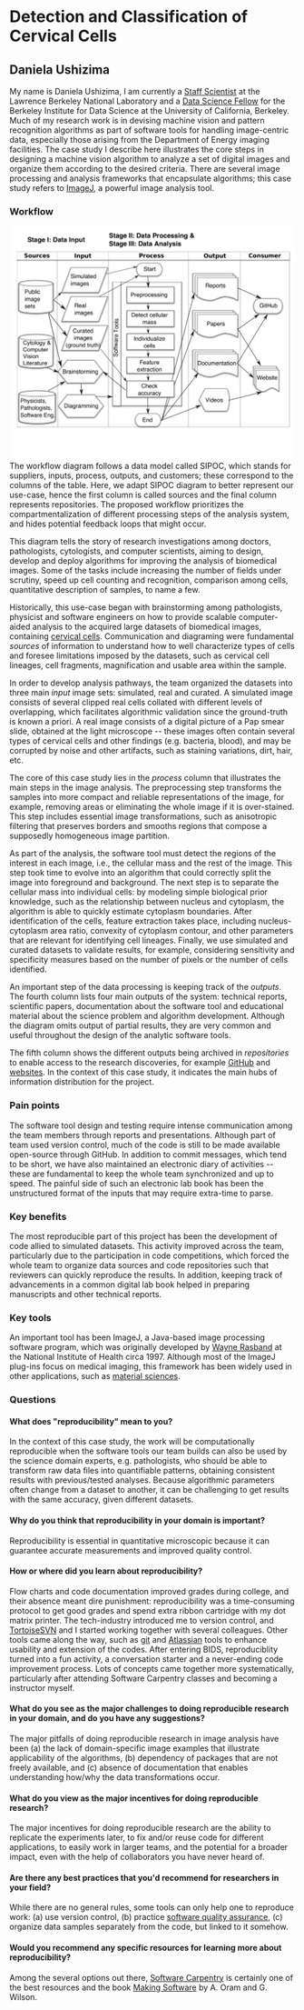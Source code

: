 Detection and Classification of Cervical Cells
==============================================

Daniela Ushizima
----------------

My name is Daniela Ushizima, I am currently a [Staff Scientist](http://vis.lbl.gov/~daniela) at the Lawrence Berkeley National Laboratory and a [Data Science Fellow](https://bids.berkeley.edu/people/daniela-ushizima) for the Berkeley Institute for Data Science at the University of California, Berkeley. Much of my research work is in devising machine vision and pattern recognition algorithms as part of software tools for handling image-centric data, especially those arising from the Department of Energy imaging facilities. The case study I describe here illustrates the core steps in designing a machine vision algorithm to analyze a set of digital images and organize them according to the desired criteria. There are several image processing and analysis frameworks that encapsulate algorithms; this case study refers to [ImageJ](https://imagej.nih.gov/ij/), a powerful image analysis tool.

### Workflow

![Diagram](dushizima.png) The workflow diagram follows a data model called SIPOC, which stands for suppliers, inputs, process, outputs, and customers; these correspond to the columns of the table. Here, we adapt SIPOC diagram to better represent our use-case, hence the first column is called sources and the final column represents repositories. The proposed workflow prioritizes the compartmentalization of different processing steps of the analysis system, and hides potential feedback loops that might occur.

This diagram tells the story of research investigations among doctors, pathologists, cytologists, and computer scientists, aiming to design, develop and deploy algorithms for improving the analysis of biomedical images. Some of the tasks include increasing the number of fields under scrutiny, speed up cell counting and recognition, comparison among cells, quantitative description of samples, to name a few.

Historically, this use-case began with brainstorming among pathologists, physicist and software engineers on how to provide scalable computer-aided analysis to the acquired large datasets of biomedical images, containing [cervical cells](http://www.cancer.gov/types/cervical/understanding-cervical-changes/understanding-cervical-changes.pdf). Communication and diagraming were fundamental *sources* of information to understand how to well characterize types of cells and foresee limitations imposed by the datasets, such as cervical cell lineages, cell fragments, magnification and usable area within the sample.

In order to develop analysis pathways, the team organized the datasets into three main *input* image sets: simulated, real and curated. A simulated image consists of several clipped real cells collated with different levels of overlapping, which facilitates algorithmic validation since the ground-truth is known a priori. A real image consists of a digital picture of a Pap smear slide, obtained at the light microscope -- these images often contain several types of cervical cells and other findings (e.g. bacteria, blood), and may be corrupted by noise and other artifacts, such as staining variations, dirt, hair, etc.

The core of this case study lies in the *process* column that illustrates the main steps in the image analysis. The preprocessing step transforms the samples into more compact and reliable representations of the image, for example, removing areas or eliminating the whole image if it is over-stained. This step includes essential image transformations, such as anisotropic filtering that preserves borders and smooths regions that compose a supposedly homogeneous image partition.

As part of the analysis, the software tool must detect the regions of the interest in each image, i.e., the cellular mass and the rest of the image. This step took time to evolve into an algorithm that could correctly split the image into foreground and background. The next step is to separate the cellular mass into individual cells: by modeling simple biological prior knowledge, such as the relationship between nucleus and cytoplasm, the algorithm is able to quickly estimate cytoplasm boundaries. After identification of the cells, feature extraction takes place, including nucleus-cytoplasm area ratio, convexity of cytoplasm contour, and other parameters that are relevant for identifying cell lineages. Finally, we use simulated and curated datasets to validate results, for example, considering sensitivity and specificity measures based on the number of pixels or the number of cells identified.

An important step of the data processing is keeping track of the *outputs*. The fourth column lists four main outputs of the system: technical reports, scientific papers, documentation about the software tool and educational material about the science problem and algorithm development. Although the diagram omits output of partial results, they are very common and useful throughout the design of the analytic software tools.

The fifth column shows the different outputs being archived in *repositories* to enable access to the research discoveries, for example [GitHub](https://github.com/dani-lbnl/CRIC) and [websites](https://bids.berkeley.edu/research/cervical). In the context of this case study, it indicates the main hubs of information distribution for the project.

### Pain points

The software tool design and testing require intense communication among the team members through reports and presentations. Although part of team used version control, much of the code is still to be made available open-source through GitHub. In addition to commit messages, which tend to be short, we have also maintained an electronic diary of activities -- these are fundamental to keep the whole team synchronized and up to speed. The painful side of such an electronic lab book has been the unstructured format of the inputs that may require extra-time to parse.

### Key benefits

The most reproducible part of this project has been the development of code allied to simulated datasets. This activity improved across the team, particularly due to the participation in code competitions, which forced the whole team to organize data sources and code repositories such that reviewers can quickly reproduce the results. In addition, keeping track of advancements in a common digital lab book helped in preparing manuscripts and other technical reports.

### Key tools

An important tool has been ImageJ, a Java-based image processing software program, which was originally developed by [Wayne Rasband](http://imagej.net/Wayne_Rasband) at the National Institute of Health circa 1997. Although most of the ImageJ plug-ins focus on medical imaging, this framework has been widely used in other applications, such as [material sciences](https://github.com/CameraIA/F3D).

### Questions

#### What does "reproducibility" mean to you?

In the context of this case study, the work will be computationally reproducible when the software tools our team builds can also be used by the science domain experts, e.g. pathologists, who should be able to transform raw data files into quantifiable patterns, obtaining consistent results with previous/tested analyses. Because algorithmic parameters often change from a dataset to another, it can be challenging to get results with the same accuracy, given different datasets.

#### Why do you think that reproducibility in your domain is important?

Reproducibility is essential in quantitative microscopic because it can guarantee accurate measurements and improved quality control.

#### How or where did you learn about reproducibility?

Flow charts and code documentation improved grades during college, and their absence meant dire punishment: reproducibility was a time-consuming protocol to get good grades and spend extra ribbon cartridge with my dot matrix printer. The tech-industry introduced me to version control, and [TortoiseSVN](https://tortoisesvn.net/docs/nightly/TortoiseSVN_en/tsvn-preface-development.html) and I started working together with several colleagues. Other tools came along the way, such as [git](https://git-scm.com/) and [Atlassian](https://www.atlassian.com/software) tools to enhance usability and extension of the codes. After entering BIDS, reproduciblity turned into a fun activity, a conversation starter and a never-ending code improvement process. Lots of concepts came together more systematically, particularly after attending Software Carpentry classes and becoming a instructor myself.

#### What do you see as the major challenges to doing reproducible research in your domain, and do you have any suggestions?

The major pitfalls of doing reproducible research in image analysis have been (a) the lack of domain-specific image examples that illustrate applicability of the algorithms, (b) dependency of packages that are not freely available, and (c) absence of documentation that enables understanding how/why the data transformations occur.

#### What do you view as the major incentives for doing reproducible research?

The major incentives for doing reproducible research are the ability to replicate the experiments later, to fix and/or reuse code for different applications, to easily work in larger teams, and the potential for a broader impact, even with the help of collaborators you have never heard of.

#### Are there any best practices that you'd recommend for researchers in your field?

While there are no general rules, some tools can only help one to reproduce work: (a) use version control, (b) practice [software quality assurance](https://en.wikipedia.org/wiki/Software_quality_assurance), (c) organize data samples separately from the code, but linked to it somehow.

#### Would you recommend any specific resources for learning more about reproducibility?

Among the several options out there, [Software Carpentry](software-carpentry.org) is certainly one of the best resources and the book [Making Software](http://deca.cuc.edu.cn/Community/cfs-filesystemfile.ashx/__key/CommunityServer.Components.PostAttachments/00.00.00.22.46/Oreilly.Making.Software.Oct.2010.pdf) by A. Oram and G. Wilson.
